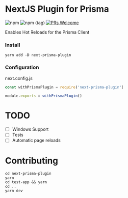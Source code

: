 # NextJS Plugin for Prisma

![npm](https://img.shields.io/npm/v/next-prisma-plugin?style=flat-square)
![npm (tag)](https://img.shields.io/npm/v/next-prisma-plugin/next?style=flat-square)
[![PRs Welcome](https://img.shields.io/badge/PRs-welcome-brightgreen.svg?style=flat-square)](http://makeapullrequest.com)

Enables Hot Reloads for the Prisma Client

### Install

```
yarn add -D next-prisma-plugin
```

### Configuration

next.config.js

```js
const withPrismaPlugin = require('next-prisma-plugin')

module.exports = withPrismaPlugin()
```

# TODO

- [ ] Windows Support
- [ ] Tests
- [ ] Automatic page reloads

# Contributing

```
cd next-prisma-plugin
yarn
cd test-app && yarn
cd .. 
yarn dev
```
